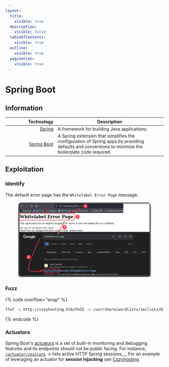```yaml
---
layout:
  title:
    visible: true
  description:
    visible: false
  tableOfContents:
    visible: true
  outline:
    visible: true
  pagination:
    visible: true
---
```


# Spring Boot

## Information

<table><thead><tr><th width="146" align="right">Technology</th><th>Description</th></tr></thead><tbody><tr><td align="right"><a href="https://spring.io/projects/spring-framework">Spring</a></td><td>A framework for building Java applications.</td></tr><tr><td align="right"><a href="https://spring.io/projects/spring-boot">Spring Boot</a></td><td>A Spring extension that simplifies the configuration of Spring apps by providing defaults and conventions to minimize the boilerplate code required.</td></tr></tbody></table>

## Exploitation

### Identify

The default error page has the `Whitelabel Error Page` message.

<figure><img src="../../../.gitbook/assets/cozyhosting_whitelabel.png" alt=""><figcaption></figcaption></figure>

### Fuzz

{% code overflow="wrap" %}
```bash
ffuf -u http://cozyhosting.htb/FUZZ -w /usr/share/wordlists/seclists/Discovery/Web-Content/spring-boot.txt -c -ac -ic
```
{% endcode %}

### Actuators

Spring Boot's [actuators](https://www.baeldung.com/spring-boot-actuators#understanding-actuator) is a set of built-in monitoring and debugging features and its endpoints should not be public facing. For instance, [`/actuator/sessions`](https://www.baeldung.com/spring-boot-actuators#3-predefined-endpoints) -> lists active HTTP Spring sessions_._ For an example of leveraging an actuator for **session hijacking** see [Cozyhosting](../../../boxes/easy/cozyhosting.md#leveraging-actuator).
